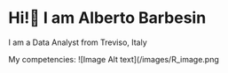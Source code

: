 # Hi!👋 I am Alberto Barbesin
I am a Data Analyst from Treviso, Italy

My competencies:
![Image Alt text](/images/R_image.png
